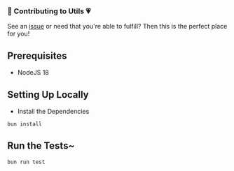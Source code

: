 ### 🤖 Contributing to Utils 💗

See an [issue](/issues) or need that you're able to fulfill?
Then this is the perfect place for you!

## Prerequisites

- NodeJS 18

## Setting Up Locally

- Install the Dependencies

```bash
bun install
```

## Run the Tests~

```bash
bun run test
```
